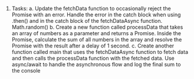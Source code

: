 1. Tasks:
a. Update the fetchData function to occasionally reject the Promise with an error. Handle the error in the catch block when using .then() and in the catch block of the fetchDataAsync function. Math.random()
b. Create a new function called processData that takes an array of numbers as a parameter and returns a Promise. Inside the Promise, calculate the sum of all numbers in the array and resolve the Promise with the result after a delay of 1 second.
c. Create another function called main that uses the fetchDataAsync function to fetch data and then calls the processData function with the fetched data. Use async/await to handle the asynchronous flow and log the final sum to the console
